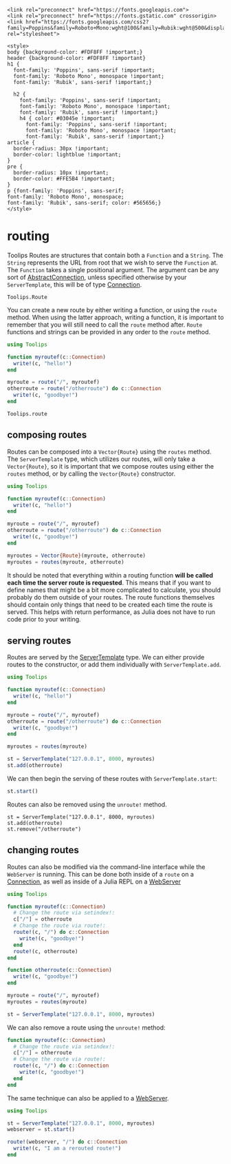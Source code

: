 ```@raw html
<link rel="preconnect" href="https://fonts.googleapis.com">
<link rel="preconnect" href="https://fonts.gstatic.com" crossorigin>
<link href="https://fonts.googleapis.com/css2?family=Poppins&family=Roboto+Mono:wght@100&family=Rubik:wght@500&display=swap" rel="stylesheet">

<style>
body {background-color: #FDF8FF !important;}
header {background-color: #FDF8FF !important}
h1 {
  font-family: 'Poppins', sans-serif !important;
  font-family: 'Roboto Mono', monospace !important;
  font-family: 'Rubik', sans-serif !important;}

  h2 {
    font-family: 'Poppins', sans-serif !important;
    font-family: 'Roboto Mono', monospace !important;
    font-family: 'Rubik', sans-serif !important;}
    h4 { color: #03045e !important;
      font-family: 'Poppins', sans-serif !important;
      font-family: 'Roboto Mono', monospace !important;
      font-family: 'Rubik', sans-serif !important;}
article {
  border-radius: 30px !important;
  border-color: lightblue !important;
}
pre {
  border-radius: 10px !important;
  border-color: #FFE5B4 !important;
}
p {font-family: 'Poppins', sans-serif;
font-family: 'Roboto Mono', monospace;
font-family: 'Rubik', sans-serif; color: #565656;}
</style>
```
# routing
Toolips Routes are structures that contain both a `Function` and a `String`. The `String` represents the URL from root that we wish to serve the `Function` at. The `Function` takes a single positional argument. The
argument can be any sort of [AbstractConnection](), unless specified otherwise by your `ServerTemplate`, this will be of type [Connection]().
```@docs
Toolips.Route
```
You can create a new route by either writing a function, or using
the `route` method. When using the latter approach, writing a function, it is important to remember that you will still need to call the `route` method after. `Route` functions and strings can be provided in any order to the `route` method.
```julia
using Toolips

function myroutef(c::Connection)
  write!(c, "hello!")
end

myroute = route("/", myroutef)
otherroute = route("/otherroute") do c::Connection
  write!(c, "goodbye!")
end
```
```@docs
Toolips.route
```
## composing routes
Routes can be composed into a `Vector{Route}` using the `routes` method. The `ServerTemplate` type, which utilizes our routes, will only take a `Vector{Route}`, so it is important that we compose routes using either the `routes` method, or by calling the `Vector{Route}` constructor.
```julia
using Toolips

function myroutef(c::Connection)
  write!(c, "hello!")
end

myroute = route("/", myroutef)
otherroute = route("/otherroute") do c::Connection
  write!(c, "goodbye!")
end

myroutes = Vector{Route}(myroute, otherroute)
myroutes = routes(myroute, otherroute)
```
It should be noted that everything within a routing function **will be called each
time the server route is requested**. This means that if you want to define names that might be
a bit more complicated to calculate, you should probably do them outside of your routes.
The route functions themselves should contain only things that need to be created each
time the route is served. This helps with return performance, as Julia does not have
to run code prior to your writing.
## serving routes
Routes are served by the [ServerTemplate]() type. We can either provide routes to the constructor, or add them individually with `ServerTemplate.add`.
```julia
using Toolips

function myroutef(c::Connection)
  write!(c, "hello!")
end

myroute = route("/", myroutef)
otherroute = route("/otherroute") do c::Connection
  write!(c, "goodbye!")
end

myroutes = routes(myroute)

st = ServerTemplate("127.0.0.1", 8000, myroutes)
st.add(otherroute)
```
We can then begin the serving of these routes with `ServerTemplate.start`:
```julia
st.start()
```
Routes can also be removed using the `unroute!` method.
```
st = ServerTemplate("127.0.0.1", 8000, myroutes)
st.add(otherroute)
st.remove("/otherroute")
```
## changing routes
Routes can also be modified via the command-line interface while the `WebServer` is running. This can be done both inside of a `route` on a [Connection](), as well as inside of a Julia REPL on a [WebServer]()
```julia
using Toolips

function myroutef(c::Connection)
  # Change the route via setindex!:
  c["/"] = otherroute
  # Change the route via route!:
  route!(c, "/") do c::Connection
    write!(c, "goodbye!")
  end
  route!(c, otherroute)
end

function otherroute(c::Connection)
  write!(c, "goodbye!")
end

myroute = route("/", myroutef)
myroutes = routes(myroute)

st = ServerTemplate("127.0.0.1", 8000, myroutes)
```
We can also remove a route using the `unroute!` method:
```julia
function myroutef(c::Connection)
  # Change the route via setindex!:
  c["/"] = otherroute
  # Change the route via route!:
  route!(c, "/") do c::Connection
    write!(c, "goodbye!")
  end
end
```
The same technique can also be applied to a [WebServer]().
```julia
using Toolips

st = ServerTemplate("127.0.0.1", 8000, myroutes)
webserver = st.start()

route!(webserver, "/") do c::Connection
  write!(c, "I am a rerouted route!")
end
```
